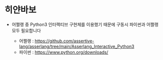 # 히얀바보
- 어쩔랭 중 Python3 인터랙티브 구현체를 이용했기 때문에 구동시 파이썬과 어쩔랭 모두 필요합니다

  - 어쩔랭 : https://github.com/assertive-lang/asserlang/tree/main/Asserlang_Interactive_Python3
  - 파이썬 : https://www.python.org/downloads/
